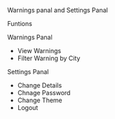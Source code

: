 Warnings panal and Settings Panal

Funtions

Warnings Panal

* View Warnings
* Filter Warning by City

Settings Panal

* Change Details
* Chnage Password
* Change Theme
* Logout
